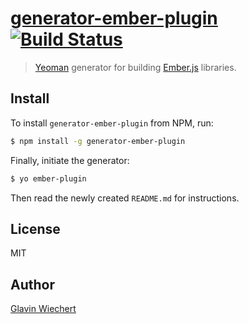 # [generator-ember-plugin](https://github.com/Glavin001/generator-ember-plugin) [![Build Status](https://secure.travis-ci.org/Glavin001/generator-ember-plugin.png?branch=master)](https://travis-ci.org/Glavin001/generator-ember-plugin)

> [Yeoman](http://yeoman.io) generator for building [Ember.js](http://emberjs.com/) libraries.

## Install

To install `generator-ember-plugin` from NPM, run:

```bash
$ npm install -g generator-ember-plugin
```

Finally, initiate the generator:

```bash
$ yo ember-plugin
```

Then read the newly created `README.md` for instructions.

## License

MIT

## Author

[Glavin Wiechert](https://github.com/Glavin001)
